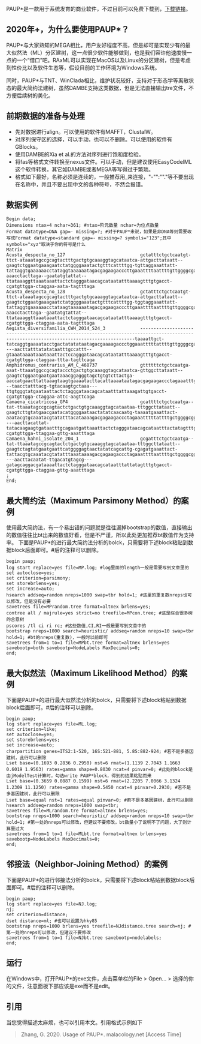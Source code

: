 PAUP*是一款用于系统发育的商业软件，不过目前可以免费下载到，[下载链接][1]。

<!--more-->

## 2020年+，为什么要使用PAUP*？
  PAUP*与大家熟知的MEGA相比，用户友好程度不高，但是却可是实现少有的最大似然法（ML）分区建树，这一点很少软件能够做到，也是我们容许他速度慢一点的一个“借口”吧。RAxML可以实现在MacOS以及Linux的分区建树，但是考虑到性价比以及软件生态等，假设目前的工作环境为Windows系统。

  同时，PAUP*与TNT、WinClada相比，维护状况较好，支持对于形态学等离散状态的最大简约法建树，虽然DAMBE支持这类数据，但是无法直接输出tre文件，不方便后续树的美化。
## 前期数据的准备与处理
 - 先对数据进行align。可以使用的软件有MAFFT，ClustalW。
 - 对序列保守区的选择，可以手动，也可以不删除。可以使用的软件有GBlocks。
 - 使用DAMBE的Xia et al.的方法对序列进行饱和度检验。
 - 将fas等格式文件转换至nexus文件。可以手动，但是建议使用EasyCodelML这个软件转换，其它如DAMBE或者MEGA等写得过于繁琐。
 - 格式如下最好，名称必须是连续的，一般推荐用_来连接，"-"":""."等不要出现在名称中，并且不要出现中文的各种符号，不然会报错。

## 数据实例

    Begin data;
    Dimensions ntax=4 nchar=361; #ntax=阶元数量 nchar=为位点数量
    Format datatype=DNA gap=- missing=?; #对于PAUP*来说，如果是非DNA等则需要改写成Format datatype=standard gap=- missing=? symbols="123";其中symbols="xyz"取决于你的符号是什么
    Matrix
    Acusta_despecta_no_127                            gctatttctgctcaatgt-ttct-ataaatagccgcagtactttgactgtgcaaaggtagcataatca-attgacttataatt--gaagtctggaatgaaagaatctatggggaaatactgtttcattttgg-tgttaggaaattatt-tattaggtgaaaaaacctataggtaaaaaatagacgagaagacccttgaaattttaattttgttggggcgacaaagtagcaataga-aaacctacttaga--gaatatgtattat--ttataaaggttaaataaattactctagggataacagcataatatttaaaagtttgtgacct-cgatgttgga-ctaggaa-aata-tagtttaga
    Acusta_despecta_no_128                            gctatttctgctcaatgt-ttct-ataaatagccgcagtactttgactgtgcaaaggtagcataatca-attgacttataatt--gaagtctggaatgaaagaatctatggggaaatactgtttcattttgg-tggtaggaaattatt-tattaggtgaaaaaacctataagtaaaaaatagacgagaagacccttgaaattttaattttgttggggcgacaaagtagcaataga-aaacctacttaga--gaatatgtattat--ttataaaggttaaataaattactctagggataacagcataatatttaaaagtttgtgacct-cgatgttgga-ctaggaa-aata-tagtttaga
    Aegista_diversifamilia_CWH_2014_S24_3             ------------------------------------------------------------------------------------------------------------------------------------------taaaattgct-tatcaggtgaaaatacctgactatatataatagacgaaaagaccctggaaatttttattttgttggggcgacagaataacaaat----aacttatttatatataatttgccattt--gtaaataaaataaataaattactccagggataacagcataatatttaaaagtttgtgacct-cgatgttgga-ctaggaa-ttta-tagttcaga
    Amphidromus_contrarius_AM_C_468737                gttttttctgctcaatga-aaat-ttaaatggccgcagtaccctgactgtgcaaaggtagcataatca-gttggcttataatt--gaagtctggaatgaatgaataaacggagggtagctgtgtcttactga-aaccatgaacttattaaagtaagtgaaaatacttacattaaaataatagacgagaagaccctagaaatttgaattttgttggggcgacaaaatagcaagt---taacctatttacg-tgtacaagtgctaaa---ttgtgggtatgaataattactctagggataacagcataatttattaaagattgtgacct-cgatgttgga-ctaggaa-attc-aagttcaga
    Camaena_cicatricosa_GP4                           gcattttctgctcaatga--tat-ttaaatagccgcagtactctgactgtgcaaaggtagcataataa-tttggcttataatt--gaagtcttgtatgaacgaatacatggggaataactatatcaacaatg-taaaatgaaattact-aaatacgtgcaaatacgtatatttacataaaagacgagaagaccctagaaatttttattttgctggggcggcatagtaacatga----aacttacattat-tatacaagaagtgataatttgcagaatgattaaattactctagggataacagcataatttactatagtttgtgacct-cgatgttgga-ttaggaa-gttg-aaatttaga
    Camaena_hahni_isolate_204_1                       gcgatttctgctcaatga--tat-ttaaatagccgcagtactctgactgtgcaaaggtagcataataa-tttggcttataatt--gaagtctagtatgaatgaattcatggggagtaactatatcagcattg-cgagatgaaattact-tattacgtgcaaatacgtatatttaaataaaagacgagaagaccctagaaattttaattttgctggggcggcatagtaacaatg----aacttacaatat-ttgacatgtagcg---gatagcaggacgataaaattactctagggataacagcataatttattatagtttgtgacct-cgatgttgga-ctaggaa-gttg-aaatttaga
    ;
    End;

## 最大简约法（Maximum Parsimony Method）的案例
使用最大简约法，有一个易出错的问题就是往往漏掉bootstrap的数值，直接输出的数值往往比bt出来的数值好看，但是不严谨，所以此处更加推荐bt数值作为支持率。
下面是PAUP*的进行最大简约法分析的bolck，只需要将下述block粘贴到数据block后面即可。#后的注释可以删除。

    begin paup;
    log start replace=yes file=MP.log; #log里面的length一般是需要写到文章里的
    set autoclose=yes;
    set criterion=parsimony;
    set storebrlens=yes;
    set increase=auto;
    hsearch addseq=random nreps=1000 swap=tbr hold=1; #这里的重复数nreps也可以修改，但是没有必要
    savetrees file=MPrandom.tree format=altnex brlens=yes;
    contree all / majrule=yes strict=no treefile=MPcon.tree; #这是综合很多树的合意树
    pscores /tl ci ri rc; #这些数值,CI,RI一般是要写到文章中的
    bootstrap nreps=1000 search=heuristic/ addseq=random nreps=10 swap=tbr hold=1; #bt的nreps(重复数)，一般时以前即可
    savetrees from=1 to=1 file=MPbt.tree format=altnex brlens=yes savebootp=both savebootp=NodeLabels MaxDecimals=0;
    end;

## 最大似然法（Maximum Likelihood Method）的案例
下面是PAUP*的进行最大似然法分析的bolck，只需要将下述block粘贴到数据block后面即可。#后的注释可以删除。

    begin paup;
    log start replace=yes file=ML.log;
    set criterion=like;
    set autoclose=yes;
    set storebrlens=yes;
    set increase=auto;
    charpartition genes=ITS2:1-520, 16S:521-881, 5.8S:882-924; #若不是多基因建树，此行可以删除
    Lset base=(0.1693 0.2836 0.2950) nst=6 rmat=(1.1139 2.7043 1.1663 0.6019 1.9563) rates=gamma shape=0.8030 ncat=4 pinvar=0; #此处的block是由jModelTest计算时，勾选write PAUP*block，得到的结果粘贴而来
    Lset base=(0.3659 0.0887 0.1599) nst=6 rmat=(2.2205 7.0066 3.1324 1.2309 11.1250) rates=gamma shape=0.5450 ncat=4 pinvar=0.2930; #若不是多基因建树，此行可以删除
    Lset base=equal nst=1 rates=equal pinvar=0; #若不是多基因建树，此行可以删除
    hsearch addseq=random nreps=1000 swap=tbr;
    savetrees file=MLrandom.tre format=altnex brlens=yes;
    bootstrap nreps=1000 search=heuristic/ addseq=random nreps=10 swap=tbr hold=1; #第一处的nreps可以修改，但建议不要修改，bt数量小了说明不了问题，大了则计算量过大
    savetrees from=1 to=1 file=MLbt.tre format=altnex brlens=yes savebootp=NodeLabels MaxDecimals=0;
    end;

## 邻接法（Neighbor-Joining Method）的案例
下面是PAUP*的进行邻接法分析的bolck，只需要将下述block粘贴到数据block后面即可。#后的注释可以删除。

    begin paup;
    log start replace=yes file=NJ.log;
    nj;
    set criterion=distance;
    dset distance=ml; #也可以设置为hky85
    bootstrap nreps=1000 brlens=yes treefile=NJdistance.tree search=nj; #第一处的nreps可以修改，但建议不要修改
    savetrees from=1 to=1 file=NJbt.tree savebootp=nodelabels;
    end;

## 运行
在Windows中，打开PAUP*的exe文件，点击菜单栏的File > Open... > 选择的你的文件，注意面板下部应该是exe而不是edit。
## 引用
当您觉得描述太麻烦，也可以引用本文。引用格式示例如下

> Zhang, G. 2020. Usage of PAUP*. malacology.net [Access Time]

  [1]: http://phylosolutions.com/paup-test/
